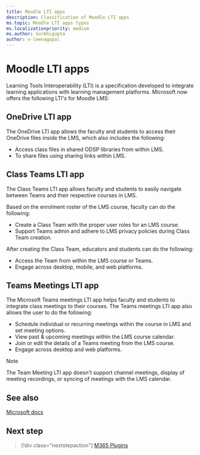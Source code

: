 ```yaml
---
title: Moodle LTI apps
description: Classification of Moodle LTI apps
ms.topic: Moodle LTI apps types
ms.localizationpriority: medium
ms.author: Surbhigupta
author: v-leenagopal
---
```


# Moodle LTI apps

Learning Tools Interoperability (LTI) is a specification developed to integrate learning applications with learning management platforms. Microsoft now offers the following LTI's for Moodle LMS:

## OneDrive LTI app

The OneDrive LTI app allows the faculty and students to access their OneDrive files inside the LMS, which also includes the following:

* Access class files in shared ODSP libraries from within LMS.
* To share files using sharing links within LMS.

## Class Teams LTI app

The Class Teams LTI app allows faculty and students to easily navigate between Teams and their respective courses in LMS. 

Based on the enrolment roster of the LMS course, faculty can do the following:
 
* Create a Class Team with the proper user roles for an LMS course.
* Support Teams admin and adhere to LMS privacy policies during Class Team creation.

After creating the Class Team, educators and students can do the following:

* Access the Team from within the LMS course or Teams.
* Engage across desktop, mobile, and web platforms.

## Teams Meetings LTI app

The Microsoft Teams meetings LTI app helps faculty and students to integrate class meetings to their courses. The Teams meetings LTI app also allows the user to do the following:

* Schedule individual or recurring meetings within the course in LMS and set meeting options.
* View past & upcoming meetings within the LMS course calendar.
* Join or edit the details of a Teams meeting from the LMS course.
* Engage across desktop and web platforms.

> [!NOTE]
> The Team Meeting LTI app doesn't support channel meetings, display of meeting recordings, or syncing of meetings with the LMS calendar.

## See also

[Microsoft docs](https://docs.microsoft.com)

## Next step

> [!div class="nextstepaction"]
> [M365 Plugins](/teamblog)

